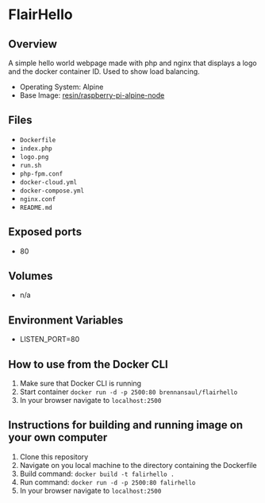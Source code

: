 # FlairHello

## Overview
A simple hello world webpage made with php and nginx that displays a logo and the docker container ID. Used to show load balancing.

- Operating System: Alpine 
- Base Image: [ resin/raspberry-pi-alpine-node](https://hub.docker.com/r/resin/raspberry-pi-alpine-node/) 

## Files

- `Dockerfile`
- `index.php`
- `logo.png`
- `run.sh`
- `php-fpm.conf`
- `docker-cloud.yml`
- `docker-compose.yml`
- `nginx.conf`
- `README.md`

## Exposed ports

- 80 

## Volumes 

- n/a

## Environment Variables 

- LISTEN_PORT=80

## How to use from the Docker CLI

1. Make sure that Docker CLI is running 
2. Start container `docker run -d -p 2500:80 brennansaul/flairhello`
3. In your browser navigate to `localhost:2500`

## Instructions for building and running image on your own computer

1. Clone this repository 
2. Navigate on you local machine to the directory containing the Dockerfile 
3. Build command: `docker build -t falirhello .`
4. Run command: `docker run -d -p 2500:80 falirhello`
5. In your browser navigate to `localhost:2500`

